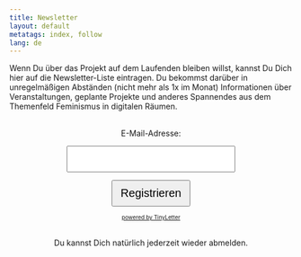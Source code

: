 ```yaml
---
title: Newsletter
layout: default
metatags: index, follow
lang: de
---
```


<p>Wenn Du über das Projekt auf dem Laufenden bleiben willst, kannst Du Dich hier auf die Newsletter-Liste eintragen. Du bekommst darüber in unregelmäßigen Abständen (nicht mehr als 1x im Monat) Informationen über Veranstaltungen, geplante Projekte und anderes Spannendes aus dem Themenfeld Feminismus in digitalen Räumen.</p>
  <form style="padding:3px;text-align:center;" action="https://tinyletter.com/feministclickback" method="post" target="popupwindow" onsubmit="window.open('https://tinyletter.com/feministclickback', 'popupwindow', 'scrollbars=yes,width=800,height=600');return true"><p><label for="tlemail">E-Mail-Adresse:</label></p><p><input type="text" style="width:300px; padding:10px;font-size:20px" name="email" id="tlemail" /></p><input type="hidden" value="1" name="embed"/><input type="submit" value="Registrieren" style="width:140px;padding:10px;font-size:20px" /><p><a style="font-size:0.7em" href="https://tinyletter.com" target="_blank">powered by TinyLetter</a></p></form>
<p style="font-size:1em;text-align:center;margin:0 0 50px 0">Du kannst Dich natürlich jederzeit wieder abmelden.</p>
